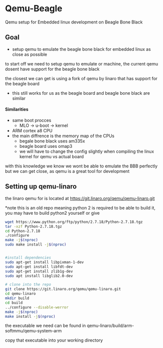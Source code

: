 # Qemu-Beagle
Qemu setup for Embedded linux development on Beagle Bone Black 

## Goal
- setup qemu to emulate the beagle bone black for embedded linux as close as possible

to start off we need to setup qemu to emulate or machine, the current qemu dosent have support for the beagle bone black

the closest we can get is using a fork of qemu by linaro that has support for the beagle board
- this still works for us as the beagle board and beagle bone black are similar

#### Similarities
- same boot procces
  - MLO -> u-boot -> kernel
- ARM cortex a8 CPU
- the main diffrence is the memory map of the CPUs
  - begale bone black uses am335x
  - beagle board uses omap3
  - we will have to change the config slightly when compiling the linux kernel for qemu vs actual board
 
with this knowledge we know we wont be able to emulate the BBB perfectly but we can get close, as qemu is a great tool for development

## Setting up qemu-linaro

the linaro qemu for is located at https://git.linaro.org/qemu/qemu-linaro.git

*note this is an old repo meaning python 2 is required to be able to build it, you may have to build python2 yourself or give

```sh
wget https://www.python.org/ftp/python/2.7.18/Python-2.7.18.tgz
tar -xzf Python-2.7.18.tgz
cd Python-2.7.18
./configure
make -j$(nproc)
sudo make install -j$(nproc)
```

```sh

#install dependencies
sudo apt-get install libpixman-1-dev
sudo apt-get install libfdt-dev
sudo apt-get install zlib1g-dev
sudo apt install libglib2.0-dev

# clone into the repo
git clone https://git.linaro.org/qemu/qemu-linaro.git
cd qemu-linaro
mkdir build
cd build
../configure --disable-werror
make -j$(nproc)
make install -j$(nproc)
```

the executable we need can be found in qemu-linaro/build/arm-softmmu/qemu-system-arm

copy that executable into your working directory
